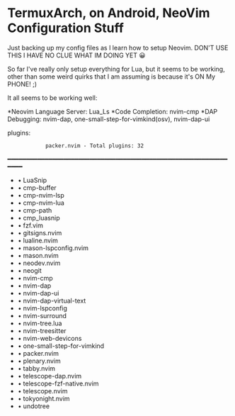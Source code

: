 # TermuxArch, on Android, NeoVim Configuration Stuff
Just backing up my config files as I learn how to setup Neovim.
DON'T USE THIS I HAVE NO CLUE WHAT IM DOING YET 😀

So far I've really only setup everything for Lua, but it seems to be working,
other than some weird quirks that I am assuming is because it's ON My PHONE! ;)

It all seems to be working  well:

*Neovim Language Server: Lua_Ls 
*Code Completion: nvim-cmp
*DAP Debugging: nvim-dap, one-small-step-for-vimkind(osv), nvim-dap-ui

plugins: 

 
                packer.nvim - Total plugins: 32
 ━━━━━━━━━━━━━━━━━━━━━━━━━━━━━━━━━━━━━━━━━━━━━━━━━━━━━━━━━━━━━━━
* • LuaSnip
* • cmp-buffer
* • cmp-nvim-lsp
* • cmp-nvim-lua
* • cmp-path
* • cmp_luasnip
* • fzf.vim
* • gitsigns.nvim
* • lualine.nvim
* • mason-lspconfig.nvim
* • mason.nvim
* • neodev.nvim
* • neogit
* • nvim-cmp
* • nvim-dap
* • nvim-dap-ui
* • nvim-dap-virtual-text
* • nvim-lspconfig
* • nvim-surround
* • nvim-tree.lua
* • nvim-treesitter
* • nvim-web-devicons
* • one-small-step-for-vimkind
* • packer.nvim
* • plenary.nvim
* • tabby.nvim
* • telescope-dap.nvim
* • telescope-fzf-native.nvim
* • telescope.nvim
* • tokyonight.nvim
* • undotree
